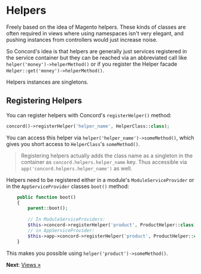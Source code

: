 # Helpers

Freely based on the idea of Magento helpers. These kinds of classes are
often required in views where using namespaces isn't very elegant, and
pushing instances from controllers would just increase noise.

So Concord's idea is that helpers are generally just services registered
in the service container but they can be reached via an abbreviated call
like `helper('money')->helperMethod()` or if you register the Helper
facade `Helper::get('money')->helperMethod()`.

Helpers instances are singletons.

## Registering Helpers

You can register helpers with Concord's `registerHelper()` method:

```php
concord()->registerHelper('helper_name', HelperClass::class);
```

You can access this helper via `helper('helper_name')->someMethod()`, which gives you short access to `HelperClass`'s `someMethod()`.

> Registering helpers actually adds the class name as a singleton in the container as `concord.helpers.helper_name` key. Thus accessible via `app('concord.helpers.helper_name')` as well.


Helpers need to be registered either in a module's `ModuleServiceProvider` or in the `AppServiceProvider` classes `boot()` method:

```php
    public function boot()
    {
        parent::boot();
        
        // In ModuleServiceProviders:
        $this->concord->registerHelper('product', ProductHelper::class);
        // in AppServiceProvider:
        $this->app->concord->registerHelper('product', ProductHelper::class);
    }
```

This makes you possible using `helper('product')->someMethod()`.


**Next**: [Views &raquo;](views.md)
